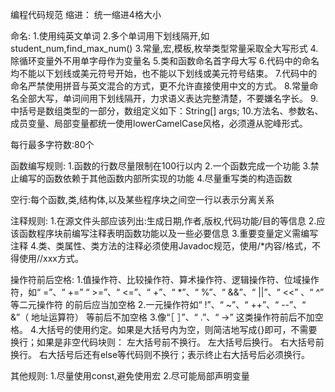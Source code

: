 编程代码规范
缩进：
  统一缩进4格大小

命名:
  1.使用纯英文单词
  2.多个单词用下划线隔开,如student_num,find_max_num() 
  3.常量,宏,模板,枚举类型常量采取全大写形式
  4.除循环变量外不用单字母作为变量名
  5.类和函数命名首字母大写
  6.代码中的命名均不能以下划线或美元符号开始，也不能以下划线或美元符号结束。
  7.代码中的命名严禁使用拼音与英文混合的方式，更不允许直接使用中文的方式。
  8.常量命名全部大写，单词间用下划线隔开，力求语义表达完整清楚，不要嫌名字长。
  9.中括号是数组类型的一部分，数组定义如下：String[] args;
 10.方法名、参数名、成员变量、局部变量都统一使用lowerCamelCase风格，必须遵从驼峰形式。

每行最多字符数:80个

函数编写规则:
  1.函数的行数尽量限制在100行以内
  2.一个函数完成一个功能
  3.禁止编写的函数依赖于其他函数内部所实现的功能
  4.尽量重写类的构造函数

空行:每个函数,类,结构体,以及某些程序块之间空一行以表示分离关系

注释规则:
  1.在源文件头部应该列出:生成日期,作者,版权,代码功能/目的等信息
  2.应该函数程序块前编写注释表明函数功能以及一些必要信息
  3.重要变量定义需编写注释
  4.类、类属性、类方法的注释必须使用Javadoc规范，使用/*内容/格式，不得使用//xxx方式。

操作符前后空格:
  1.值操作符、比较操作符、算术操作符、逻辑操作符、位域操作符，如“ =”、“ +=”
“ >=”、“ <=”、“ +”、“ *”、“ %”、“ &&”、“ ||”、“ <<” 、“ ^” 等二元操作符
的前后应当加空格
  2.一元操作符如“ !”、“ ~”、“ ++”、“ --”、“ &”（ 地址运算符） 等前后不加空格
  3.像“［ ］”、“ .”、“ ->” 这类操作符前后不加空格。
  4.大括号的使用约定。如果是大括号内为空，则简洁地写成{}即可，不需要换行；如果是非空代码块则：
    左大括号前不换行。
    左大括号后换行。
    右大括号前换行。
    右大括号后还有else等代码则不换行；表示终止右大括号后必须换行。

其他规则:
  1.尽量使用const,避免使用宏
  2.尽可能局部声明变量